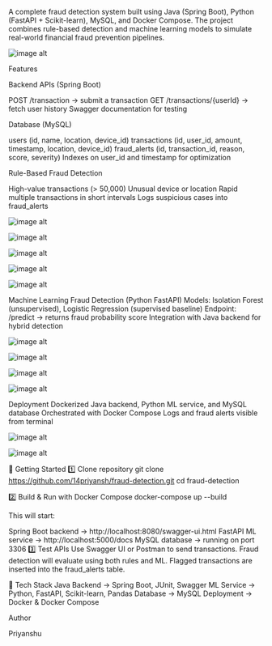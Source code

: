 A complete fraud detection system built using Java (Spring Boot), Python (FastAPI + Scikit-learn), MySQL, and Docker Compose.
The project combines rule-based detection and machine learning models to simulate real-world financial fraud prevention pipelines.

![image alt](https://github.com/14priyansh/fraud-detection/blob/77aa0bf941c8163fd6ffcbb04086dffcf9e1769c/Screenshot%202025-09-30%20232630.png)

Features

Backend APIs (Spring Boot)

POST /transaction → submit a transaction
GET /transactions/{userId} → fetch user history
Swagger documentation for testing

Database (MySQL)

users (id, name, location, device_id)
transactions (id, user_id, amount, timestamp, location, device_id)
fraud_alerts (id, transaction_id, reason, score, severity)
Indexes on user_id and timestamp for optimization

Rule-Based Fraud Detection

High-value transactions (> 50,000)
Unusual device or location
Rapid multiple transactions in short intervals
Logs suspicious cases into fraud_alerts

![image alt](https://github.com/14priyansh/fraud-detection/blob/46b61eddb479f4b3f4973d40a71b860a32f528f6/Screenshot%20(401).png)

![image alt](https://github.com/14priyansh/fraud-detection/blob/46b61eddb479f4b3f4973d40a71b860a32f528f6/Screenshot%20(402).png)

![image alt](https://github.com/14priyansh/fraud-detection/blob/46b61eddb479f4b3f4973d40a71b860a32f528f6/Screenshot%20(403).png)

![image alt](https://github.com/14priyansh/fraud-detection/blob/46b61eddb479f4b3f4973d40a71b860a32f528f6/Screenshot%20(404).png)

![image alt](https://github.com/14priyansh/fraud-detection/blob/46b61eddb479f4b3f4973d40a71b860a32f528f6/Screenshot%20(405).png)

Machine Learning Fraud Detection (Python FastAPI)
Models: Isolation Forest (unsupervised), Logistic Regression (supervised baseline)
Endpoint: /predict → returns fraud probability score
Integration with Java backend for hybrid detection

![image alt](https://github.com/14priyansh/fraud-detection/blob/46b61eddb479f4b3f4973d40a71b860a32f528f6/Screenshot%20(421).png)

![image alt](https://github.com/14priyansh/fraud-detection/blob/46b61eddb479f4b3f4973d40a71b860a32f528f6/Screenshot%20(422).png)

![image alt](https://github.com/14priyansh/fraud-detection/blob/46b61eddb479f4b3f4973d40a71b860a32f528f6/Screenshot%20(423).png)

![image alt](https://github.com/14priyansh/fraud-detection/blob/46b61eddb479f4b3f4973d40a71b860a32f528f6/Screenshot%20(424).png)

Deployment
Dockerized Java backend, Python ML service, and MySQL database
Orchestrated with Docker Compose
Logs and fraud alerts visible from terminal

![image alt](https://github.com/14priyansh/fraud-detection/blob/46b61eddb479f4b3f4973d40a71b860a32f528f6/Screenshot%202025-09-30%20234447.png)

![image alt](https://github.com/14priyansh/fraud-detection/blob/663d6a2dbace7e81f00b12e679c4e7d4a53b4fe5/Screenshot%202025-10-01%20003934.png)



🚀 Getting Started
1️⃣ Clone repository
git clone https://github.com/14priyansh/fraud-detection.git
cd fraud-detection

2️⃣ Build & Run with Docker Compose
docker-compose up --build



This will start:

Spring Boot backend → http://localhost:8080/swagger-ui.html
FastAPI ML service → http://localhost:5000/docs
MySQL database → running on port 3306
3️⃣ Test APIs
Use Swagger UI or Postman to send transactions.
Fraud detection will evaluate using both rules and ML.
Flagged transactions are inserted into the fraud_alerts table.

🧩 Tech Stack
Java Backend → Spring Boot, JUnit, Swagger
ML Service → Python, FastAPI, Scikit-learn, Pandas
Database → MySQL
Deployment → Docker & Docker Compose

Author

Priyanshu
